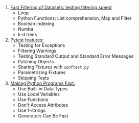1. [Fast Filtering of Datasets: testing filtering speed](https://github.com/1dhiman/100days-ml/blob/master/2020/fast_filtering_of_datasets.ipynb)
    * Loop
    * Python Functions: List comprehension, Map and Filter
    * Boolean indexing
    * Numba
    * k-d trees
2. [Pytest features:](https://github.com/1dhiman/100days-ml/blob/master/2020/pytest_features.ipynb)
    * Testing for Exceptions
    * Filtering Warnings
    * Testing Standard Output and Standard Error Messages
    * Patching Objects
    * Sharing Fixtures with `conftest.py`
    * Parametrizing Fixtures
    * Skipping Tests
3. [Making Python Programs Fast:](https://github.com/1dhiman/100days-ml/blob/master/2020/making_python_programs_fast.ipynb)
    * Use Built-in Data Types
    * Use Local Variables
    * Use Functions
    * Don't Access Attributes
    * Use f-strings
    * Generators Can Be Fast
